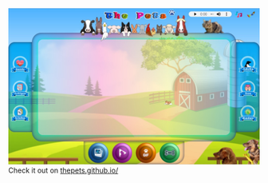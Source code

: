 <img src="img/Index_image.jpg">
Check it out on <a href="https://eduhrodrigues.github.io/thepets.github.io/">thepets.github.io/</a> 
